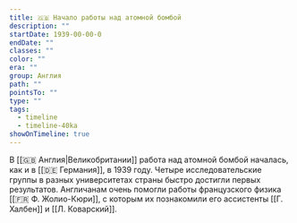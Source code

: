 ```yaml
---
title: 🇬🇧 Начало работы над атомной бомбой
description: ""
startDate: 1939-00-00-0
endDate: ""
classes: ""
color: ""
era: ""
group: Англия
path: ""
pointsTo: ""
type: ""
tags:
  - timeline
  - timeline-40ka
showOnTimeline: true
---
```


В [[🇬🇧 Англия|Великобритании]] работа над атомной бомбой началась, как и в [[🇩🇪 Германия]], в 1939 году. Четыре исследовательские группы в разных университетах страны быстро достигли первых результатов. Англичанам очень помогли работы французского физика [[🇫🇷 Ф. Жолио-Кюри]], с которым их познакомили его ассистенты [[Г. Халбен]] и [[Л. Коварский]].
